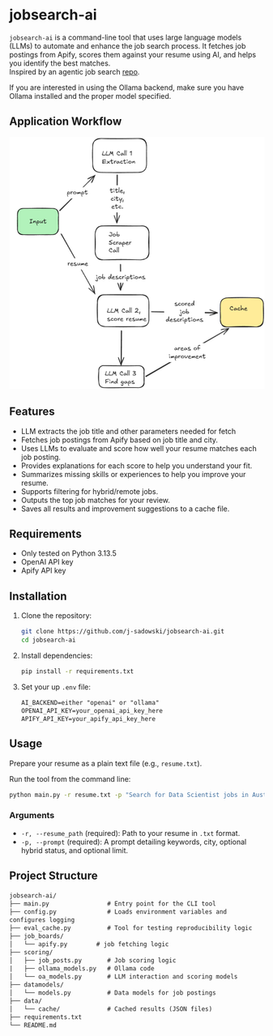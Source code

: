 # jobsearch-ai

`jobsearch-ai` is a command-line tool that uses large language models (LLMs) to automate and enhance the job search process. It fetches job postings from Apify, scores them against your resume using AI, and helps you identify the best matches.  
Inspired by an agentic job search [repo](https://github.com/Husseinjd/job-search-2.0).  

If you are interested in using the Ollama backend, make sure you have Ollama installed and the proper model specified.



## Application Workflow

![Diagram of how the application calls various components](./workflow.png)

## Features

- LLM extracts the job title and other parameters needed for fetch
- Fetches job postings from Apify based on job title and city.
- Uses LLMs to evaluate and score how well your resume matches each job posting.
- Provides explanations for each score to help you understand your fit.
- Summarizes missing skills or experiences to help you improve your resume.
- Supports filtering for hybrid/remote jobs.
- Outputs the top job matches for your review.
- Saves all results and improvement suggestions to a cache file.

## Requirements

- Only tested on Python 3.13.5
- OpenAI API key
- Apify API key


## Installation

1. Clone the repository:
    ```sh
    git clone https://github.com/j-sadowski/jobsearch-ai.git
    cd jobsearch-ai
    ```

2. Install dependencies:
    ```sh
    pip install -r requirements.txt
    ```

3. Set your up `.env` file:
    ```
    AI_BACKEND=either "openai" or "ollama"
    OPENAI_API_KEY=your_openai_api_key_here
    APIFY_API_KEY=your_apify_api_key_here
    ```

## Usage

Prepare your resume as a plain text file (e.g., `resume.txt`).

Run the tool from the command line:

```sh
python main.py -r resume.txt -p "Search for Data Scientist jobs in Austin, limit 10"
```

### Arguments

- `-r, --resume_path` (required): Path to your resume in `.txt` format.
- `-p, --prompt` (required): A prompt detailing keywords, city, optional hybrid status, and optional limit.

## Project Structure

```
jobsearch-ai/
├── main.py                # Entry point for the CLI tool
├── config.py              # Loads environment variables and configures logging
├── eval_cache.py          # Tool for testing reproducibility logic
├── job_boards/
│   └── apify.py        # job fetching logic
├── scoring/
│   ├── job_posts.py       # Job scoring logic
|   ├── ollama_models.py   # Ollama code
│   └── oa_models.py       # LLM interaction and scoring models
├── datamodels/
│   └── models.py          # Data models for job postings
├── data/
│   └── cache/             # Cached results (JSON files)
├── requirements.txt
└── README.md
```